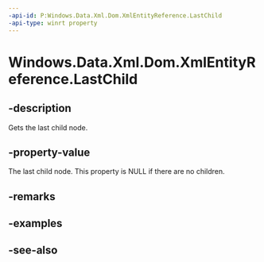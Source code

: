 ----api-id: P:Windows.Data.Xml.Dom.XmlEntityReference.LastChild
-api-type: winrt property
---<!-- Property syntaxpublic Windows.Data.Xml.Dom.IXmlNode LastChild { get; }--># Windows.Data.Xml.Dom.XmlEntityReference.LastChild## -descriptionGets the last child node.## -property-valueThe last child node. This property is NULL if there are no children.## -remarks## -examples## -see-also
